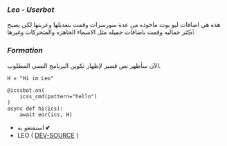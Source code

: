 ### _Leo - Userbot_

هذه هي اضافات ليو بوت ماخوذه من عدة سورسرات وقمت بتعديلها وعربتها لكي يصبح ﭑڪثر جماليه وقمت باضافات جميله مثل الاسماء الجاهزه والمتحركات وغيرها 

### _Formation_

الآن سأظهر نص قصير لإظهار تكوين البرنامج النصي المطلوب.
```python3
H = "Hi im Leo"

@icssbot.on(
    icss_cmd(pattern="hello")
)
async def hi(ics):
    await eor(ics, H)
```

- استمتعو به 💕
- LEO ( [DEV-SOURCE](https://t.me/QHR_1) )
